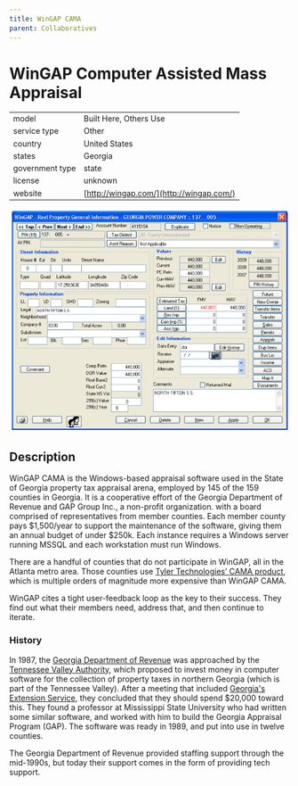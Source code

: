 ```yaml
---
title: WinGAP CAMA
parent: Collaboratives
---
```


# WinGAP Computer Assisted Mass Appraisal

|                   |                                          |
|:------------------|:-----------------------------------------|
| model             | Built Here, Others Use
| service type      | Other
| country           | United States
| states            | Georgia
| government type   | state
| license           | unknown
| website           | [http://wingap.com/](http://wingap.com/)

![WinGAP screenshot](images/wingap.png)

## Description

WinGAP CAMA is the Windows-based appraisal software used in the State of Georgia property tax appraisal arena, employed by 145 of the 159 counties in Georgia. It is a cooperative effort of the Georgia Department of Revenue and GAP Group Inc., a non-profit organization. with a board comprised of representatives from member counties. Each member county pays $1,500/year to support the maintenance of the software, giving them an annual budget of under $250k. Each instance requires a Windows server running MSSQL and each workstation must run Windows.

There are a handful of counties that do not participate in WinGAP, all in the Atlanta metro area. Those counties use [Tyler Technologies’ CAMA product](https://www.tylertech.com/solutions/public-administration/appraisal-tax/computer-assisted-mass-appraisal), which is multiple orders of magnitude more expensive than WinGAP CAMA.

WinGAP cites a tight user-feedback loop as the key to their success. They find out what their members need, address that, and then continue to iterate.

### History

In 1987, the [Georgia Department of Revenue](https://dor.georgia.gov/) was approached by the [Tennessee Valley Authority](https://www.tva.com/), which proposed to invest money in computer software for the collection of property taxes in northern Georgia (which is part of the Tennessee Valley). After a meeting that included [Georgia's Extension Service](https://extension.uga.edu/), they concluded that they should spend $20,000 toward this. They found a professor at Mississippi State University who had written some similar software, and worked with him to build the Georgia Appraisal Program (GAP). The software was ready in 1989, and put into use in twelve counties.

The Georgia Department of Revenue provided staffing support through the mid-1990s, but today their support comes in the form of providing tech support.
